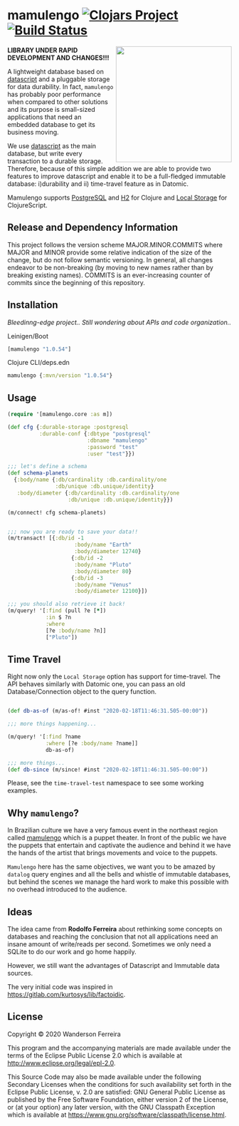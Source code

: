 # mamulengo [![Clojars Project](https://img.shields.io/clojars/v/mamulengo.svg)](https://clojars.org/mamulengo) [![Build Status](https://travis-ci.org/wandersoncferreira/mamulengo.svg?branch=master)](https://travis-ci.org/wandersoncferreira/mamulengo)

<img src="https://github.com/wandersoncferreira/mamulengo/blob/master/doc/mamulengo_fuzue.jpg" width=260 align="right"/>

**LIBRARY UNDER RAPID DEVELOPMENT AND CHANGES!!!**

A lightweight database based on
[datascript](https://github.com/tonsky/datascript) and a
pluggable storage for data durability. In fact, `mamulengo`
has probably poor performance when compared to other
solutions and its purpose is small-sized applications that
need an embedded database to get its business moving.


We use [datascript](https://github.com/tonsky/datascript) as
the main database, but write every transaction to a durable
storage. Therefore, because of this simple addition we are
able to provide two features to improve datascript and
enable it to be a full-fledged immutable database:
i)durability and ii) time-travel feature as in Datomic.

Mamulengo supports [PostgreSQL](https://www.postgresql.org/)
and [H2](https://www.h2database.com/html/main.html) for
Clojure and [Local Storage](https://funcool.github.io/hodgepodge/) for ClojureScript.

## Release and Dependency Information

This project follows the version scheme MAJOR.MINOR.COMMITS
where MAJOR and MINOR provide some relative indication of
the size of the change, but do not follow semantic
versioning. In general, all changes endeavor to be
non-breaking (by moving to new names rather than by breaking
existing names). COMMITS is an ever-increasing counter of
commits since the beginning of this repository.


## Installation

*Bleedinng-edge project.. Still wondering about APIs and code organization..*

Leinigen/Boot

```clj
[mamulengo "1.0.54"]
```

Clojure CLI/deps.edn
```clj
mamulengo {:mvn/version "1.0.54"}
```


## Usage

```clj
(require '[mamulengo.core :as m])

(def cfg {:durable-storage :postgresql
          :durable-conf {:dbtype "postgresql"
                         :dbname "mamulengo"
                         :password "test"
                         :user "test"}})

;;; let's define a schema
(def schema-planets
  {:body/name {:db/cardinality :db.cardinality/one
               :db/unique :db.unique/identity}
   :body/diameter {:db/cardinality :db.cardinality/one
                   :db/unique :db.unique/identity}})

(m/connect! cfg schema-planets)


;;; now you are ready to save your data!!
(m/transact! [{:db/id -1
                     :body/name "Earth"
                     :body/diameter 12740}
                    {:db/id -2
                     :body/name "Pluto"
                     :body/diameter 80}
                    {:db/id -3
                     :body/name "Venus"
                     :body/diameter 12100}])

;;; you should also retrieve it back!
(m/query! '[:find (pull ?e [*])
            :in $ ?n
            :where
            [?e :body/name ?n]]
            ["Pluto"])

```

## Time Travel

Right now only the `Local Storage` option has support for
time-travel. The API behaves similarly with Datomic one, you
can pass an old Database/Connection object to the query function.

```clj

(def db-as-of (m/as-of! #inst "2020-02-18T11:46:31.505-00:00"))

;;; more things happening...

(m/query! '[:find ?name
            :where [?e :body/name ?name]]
            db-as-of)

;;; more things...
(def db-since (m/since! #inst "2020-02-18T11:46:31.505-00:00"))


```

Please, see the `time-travel-test` namespace to see some working examples.


## Why `mamulengo`?

In Brazilian culture we have a very famous event in the
northeast region called
[mamulengo](https://en.wikipedia.org/wiki/Mamulengo) which
is a puppet theater. In front of the public we have the
puppets that entertain and captivate the audience and behind
it we have the hands of the artist that brings movements and
voice to the puppets.

`Mamulengo` here has the same objectives, we want you to be
amazed by `datalog` query engines and all the bells and
whistle of immutable databases, but behind the scenes we manage the hard work to make this possible with no overhead
introduced to the audience.


## Ideas

The idea came from **Rodolfo Ferreira** about rethinking some
concepts on databases and reaching the conclusion that not all applications need an
insane amount of write/reads per second. Sometimes we only
need a SQLite to do our work and go home happily.

However, we still want the advantages of Datascript and
Immutable data sources.

The very initial code was inspired in  https://gitlab.com/kurtosys/lib/factoidic.


## License

Copyright © 2020 Wanderson Ferreira

This program and the accompanying materials are made available under the
terms of the Eclipse Public License 2.0 which is available at
http://www.eclipse.org/legal/epl-2.0.

This Source Code may also be made available under the following Secondary
Licenses when the conditions for such availability set forth in the Eclipse
Public License, v. 2.0 are satisfied: GNU General Public License as published by
the Free Software Foundation, either version 2 of the License, or (at your
option) any later version, with the GNU Classpath Exception which is available
at https://www.gnu.org/software/classpath/license.html.
